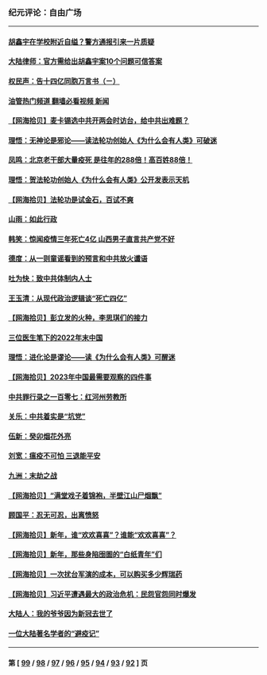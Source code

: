 ### 纪元评论：自由广场
---
#### [胡鑫宇在学校附近自缢？警方通报引来一片质疑](../../pages/nsc993/n13919412.md?02010330) 
#### [大陆律师：官方需给出胡鑫宇案10个问题可信答案](../../pages/nsc993/n13919377.md?02010330) 
#### [权民声：告十四亿同胞万言书（ㄧ）](../../pages/nsc993/n13919302.md?02010330) 
#### [油管热门频道 翻墙必看视频 新闻](ok?02010330)
#### [【网海拾贝】麦卡锡选中共开两会时访台，给中共出难题？](../../pages/nsc993/n13919276.md?02010330) 
#### [理悟：无神论是邪论——读法轮功创始人《为什么会有人类》可破迷](../../pages/nsc993/n13919115.md?02010330) 
#### [凤鸣：北京老干部大量疫死 是往年的288倍！高百姓88倍！](../../pages/nsc993/n13919072.md?02010330) 
#### [理悟：贺法轮功创始人《为什么会有人类》公开发表示天机](../../pages/nsc993/n13919000.md?02010330) 
#### [【网海拾贝】法轮功是试金石，百试不爽](../../pages/nsc993/n13918078.md?02010330) 
#### [山雨：如此行政](../../pages/nsc993/n13918169.md?02010330) 
#### [韩笑：惊闻疫情三年死亡4亿 山西男子直言共产党不好](../../pages/nsc993/n13918134.md?02010330) 
#### [德度：从一则童谣看到的预言和中共放火谶语](../../pages/nsc993/n13917491.md?02010330) 
#### [吐为快：致中共体制内人士](../../pages/nsc993/n13917176.md?02010330) 
#### [王玉清：从现代政治逻辑谈“死亡四亿”](../../pages/nsc993/n13917133.md?02010330) 
#### [【网海拾贝】彭立发的火种，李思琪们的接力](../../pages/nsc993/n13916956.md?02010330) 
#### [三位医生笔下的2022年末中国](../../pages/nsc993/n13916545.md?02010330) 
#### [理悟：进化论是谬论——读《为什么会有人类》可醒迷](../../pages/nsc993/n13916374.md?02010330) 
#### [【网海拾贝】2023年中国最需要观察的四件事](../../pages/nsc993/n13915970.md?02010330) 
#### [中共罪行录之一百零七：红河州劳教所](../../pages/nsc993/n13915968.md?02010330) 
#### [关乐：中共着实是“坑党”](../../pages/nsc993/n13915961.md?02010330) 
#### [伍新：癸卯烟花外亮](../../pages/nsc993/n13915958.md?02010330) 
#### [刘宽：瘟疫不可怕 三退能平安](../../pages/nsc993/n13915952.md?02010330) 
#### [九洲：末劫之战](../../pages/nsc993/n13915944.md?02010330) 
#### [【网海拾贝】“满堂戏子着锦袍，半壁江山尸烟飘”](../../pages/nsc993/n13915167.md?02010330) 
#### [顾国平：忍无可忍，出离愤怒](../../pages/nsc993/n13914884.md?02010330) 
#### [【网海拾贝】新年，谁“欢欢喜喜”？谁能“欢欢喜喜”？](../../pages/nsc993/n13914632.md?02010330) 
#### [【网海拾贝】新年，那些身陷囹圄的“白纸青年”们](../../pages/nsc993/n13914082.md?02010330) 
#### [【网海拾贝】一次扰台军演的成本，可以购买多少辉瑞药](../../pages/nsc993/n13913014.md?02010330) 
#### [【网海拾贝】习近平遭遇最大的政治危机：民怨官怨同时爆发](../../pages/nsc993/n13912209.md?02010330) 
#### [大陆人：我的爷爷因为新冠去世了](../../pages/nsc993/n13911813.md?02010330) 
#### [一位大陆著名学者的“避疫记”](../../pages/nsc993/n13910818.md?02010330) 

---
#### 第 [ [99](./99.md?02010330) / [98](./98.md?02010330) / [97](./97.md?02010330) / [96](./96.md?02010330) / [95](./95.md?02010330) / [94](./94.md?02010330) / [93](./93.md?02010330) / [92](./92.md?02010330) ] 页
